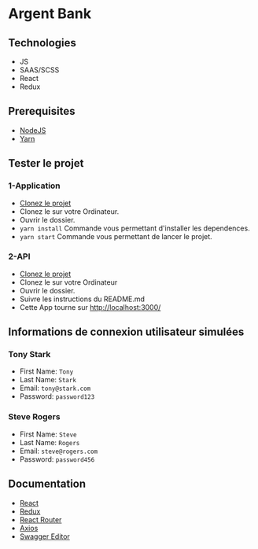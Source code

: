 # Argent Bank

## Technologies

-   JS
-   SAAS/SCSS
-   React
-   Redux

## Prerequisites

-   [NodeJS](https://nodejs.org/en/)
-   [Yarn](https://yarnpkg.com/)

## Tester le projet

### 1-Application

-   [Clonez le projet](https://github.com/jim294/ArgentBank-website)
-   Clonez le sur votre Ordinateur.
-   Ouvrir le dossier.
-   `yarn install` Commande vous permettant d'installer les dependences.
-   `yarn start` Commande vous permettant de lancer le projet.

### 2-API

-   [Clonez le projet](https://github.com/OpenClassrooms-Student-Center/Project-10-Bank-API)
-   Clonez le sur votre Ordinateur
-   Ouvrir le dossier.
-   Suivre les instructions du README.md
-   Cette App tourne sur [http://localhost:3000/](http://localhost:3000/)

## Informations de connexion utilisateur simulées

### Tony Stark

-   First Name: `Tony`
-   Last Name: `Stark`
-   Email: `tony@stark.com`
-   Password: `password123`

### Steve Rogers

-   First Name: `Steve`
-   Last Name: `Rogers`
-   Email: `steve@rogers.com`
-   Password: `password456`

## Documentation

-   [React](https://fr.reactjs.org/)
-   [Redux](https://redux.js.org/)
-   [React Router](https://v5.reactrouter.com/web/guides/quick-start)
-   [Axios](https://axios-http.com/docs/intro)
-   [Swagger Editor](https://swagger.io/tools/swagger-editor/)
